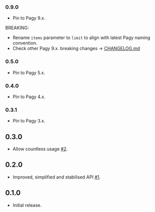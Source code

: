 ### 0.9.0

- Pin to Pagy 9.x.

BREAKING: 
- Rename `items` parameter to `limit` to align with latest Pagy naming convention.
- Check other Pagy 9.x. breaking changes -> [CHANGELOG.md](https://github.com/ddnexus/pagy/blob/master/CHANGELOG.md#version-900)

### 0.5.0

- Pin to Pagy 5.x.

### 0.4.0

- Pin to Pagy 4.x.

### 0.3.1

- Pin to Pagy 3.x.

## 0.3.0

- Allow countless usage [#2](https://github.com/bsm/grape-pagy/pull/2).

## 0.2.0

- Improved, simplified and stabilised API [#1](https://github.com/bsm/grape-pagy/pull/1).

## 0.1.0

- Initial release.
